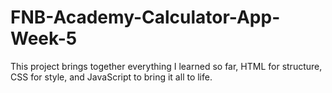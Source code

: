 # FNB-Academy-Calculator-App-Week-5
This project brings together everything I learned so far, HTML for structure, CSS for style, and JavaScript to bring it all to life.
